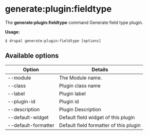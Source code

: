 # generate:plugin:fieldtype
The **generate:plugin:fieldtype** command Generate field type plugin.

**Usage:**
```
$ drupal generate:plugin:fieldtype [options] 
```

## Available options
Option | Details
-------|-------------
--module | The Module name.
--class | Plugin class name
--label | Plugin label
--plugin-id | Plugin id
--description | Plugin Description
--default-widget | Default field widget of this plugin
--default-formatter | Default field formatter of this plugin
